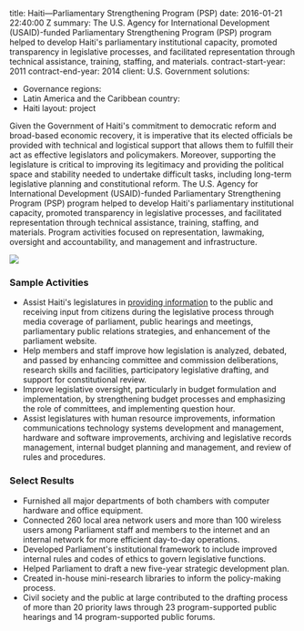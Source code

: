 
title: Haiti—Parliamentary Strengthening Program (PSP)
date: 2016-01-21 22:40:00 Z
summary: The U.S. Agency for International Development (USAID)-funded Parliamentary
  Strengthening Program (PSP) program helped to develop Haiti's parliamentary institutional
  capacity, promoted transparency in legislative processes, and facilitated representation
  through technical assistance, training, staffing, and materials.
contract-start-year: 2011
contract-end-year: 2014
client: U.S. Government
solutions:
- Governance
regions:
- Latin America and the Caribbean
country:
- Haiti
layout: project


Given the Government of Haiti's commitment to democratic reform and broad-based economic recovery, it is imperative that its elected officials be provided with technical and logistical support that allows them to fulfill their act as effective legislators and policymakers. Moreover, supporting the legislature is critical to improving its legitimacy and providing the political space and stability needed to undertake difficult tasks, including long-term legislative planning and constitutional reform. The U.S. Agency for International Development (USAID)-funded Parliamentary Strengthening Program (PSP) program helped to develop Haiti's parliamentary institutional capacity, promoted transparency in legislative processes, and facilitated representation through technical assistance, training, staffing, and materials. Program activities focused on representation, lawmaking, oversight and accountability, and management and infrastructure.

![][1]

### Sample Activities

* Assist Haiti's legislatures in [providing information][2] to the public and receiving input from citizens during the legislative process through media coverage of parliament, public hearings and meetings, parliamentary public relations strategies, and enhancement of the parliament website.
* Help members and staff improve how legislation is analyzed, debated, and passed by enhancing committee and commission deliberations, research skills and facilities, participatory legislative drafting, and support for constitutional review.
* Improve legislative oversight, particularly in budget formulation and implementation, by strengthening budget processes and emphasizing the role of committees, and implementing question hour.
* Assist legislatures with human resource improvements, information communications technology systems development and management, hardware and software improvements, archiving and legislative records management, internal budget planning and management, and review of rules and procedures.

### Select Results

* Furnished all major departments of both chambers with computer hardware and office equipment.
* Connected 260 local area network users and more than 100 wireless users among Parliament staff and
members to the internet and an internal network for more efficient day-to-day
operations.
* Developed Parliament's institutional framework to include improved internal rules and codes of ethics to govern legislative functions.
* Helped Parliament to draft a new five-year strategic development plan.
* Created in-house mini-research libraries to inform the policy-making
process.
* Civil society and the public at large contributed to the drafting process of more than 20 priority laws through 23 program-supported public hearings and 14 program-supported public forums.

[1]: https://assetify-dai.com/projects/HaitiParliament.jpg
[2]: http://www.youtube.com/watch?v=ECNdMAfUThE&feature=youtu.be
